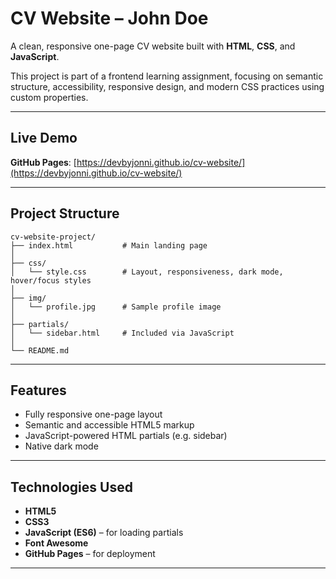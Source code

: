 # CV Website – John Doe

A clean, responsive one-page CV website built with **HTML**, **CSS**, and **JavaScript**.

This project is part of a frontend learning assignment, focusing on semantic structure, accessibility, responsive design, and modern CSS practices using custom properties.

---

## Live Demo

**GitHub Pages**: [https://devbyjonni.github.io/cv-website/](https://devbyjonni.github.io/cv-website/)

---

## Project Structure
```
cv-website-project/
├── index.html           # Main landing page
│
├── css/
│   └── style.css        # Layout, responsiveness, dark mode, hover/focus styles
│
├── img/
│   └── profile.jpg      # Sample profile image
│
├── partials/
│   └── sidebar.html     # Included via JavaScript
│
└── README.md
```

---

## Features

- Fully responsive one-page layout
- Semantic and accessible HTML5 markup
- JavaScript-powered HTML partials (e.g. sidebar)
- Native dark mode

---

## Technologies Used

- **HTML5**  
- **CSS3**  
- **JavaScript (ES6)** – for loading partials  
- **Font Awesome**  
- **GitHub Pages** – for deployment

---